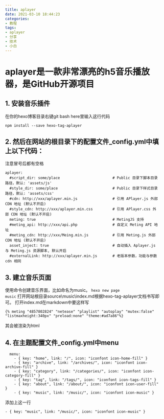 ```yaml
---
title: aplayer
date: 2021-03-10 18:44:23
categories:
- 教程
tags:
- aplayer
- 分享
- 技术
- 小白
---
```

# aplayer是一款非常漂亮的h5音乐播放器，是GitHub开源项目
## 1. 安装音乐插件
在你的hexo博客目录右键git bash here里输入这行代码
```
npm install --save hexo-tag-aplayer
```
## 2. 然后在网站的根目录下的配置文件_config.yml中填上以下代码：
注意冒号后都有空格
```
aplayer:
  #script_dir: some/place                        # Public 目录下脚本目录路径，默认: 'assets/js'
  #style_dir: some/place                         # Public 目录下样式目录路径，默认: 'assets/css'
  #cdn: http://xxx/aplayer.min.js                # 引用 APlayer.js 外部 CDN 地址 (默认不开启)
  #style_cdn: http://xxx/aplayer.min.css         # 引用 APlayer.css 外部 CDN 地址 (默认不开启)
  meting: true                                   # MetingJS 支持
  #meting_api: http://xxx/api.php                # 自定义 Meting API 地址
  #meting_cdn: http://xxx/Meing.min.js           # 引用 Meting.js 外部 CDN 地址 (默认不开启)
  asset_inject: true                             # 自动插入 Aplayer.js 与 Meting.js 资源脚本, 默认开启
  #externalLink: http://xxx/aplayer.min.js       # 老版本参数，功能与参数 cdn 相同
```
## 3. 建立音乐页面
使用命令创建音乐界面，比如命名为music。
<code>hexo new page music</code>
打开网站根目录source\music\index.md根据hexo-tag-aplayer文档书写即可。
打开index.md在markdown中要这样写
```
{% meting "4857802824" "netease" "playlist" "autoplay" "mutex:false" "listmaxheight:340px" "preload:none" "theme:#ad7a86"%}
```
其会被渲染为html
## 4. 在主题配置文件_config.yml中menu
```
  menu:
    - { key: "home", link: "/", icon: "iconfont icon-home-fill" }
    - { key: "archive", link: "/archives/", icon: "iconfont icon-archive-fill" }
    - { key: "category", link: "/categories/", icon: "iconfont icon-category-fill" }
    - { key: "tag", link: "/tags/", icon: "iconfont icon-tags-fill" }
    - { key: "about", link: "/about/", icon: "iconfont icon-user-fill" }
    - { key: "music", link: "/music/", icon: "iconfont icon-music" }

```
添加上这一行
```
- { key: "music", link: "/music/", icon: "iconfont icon-music" }
```

<Vssue :title="$title" />
